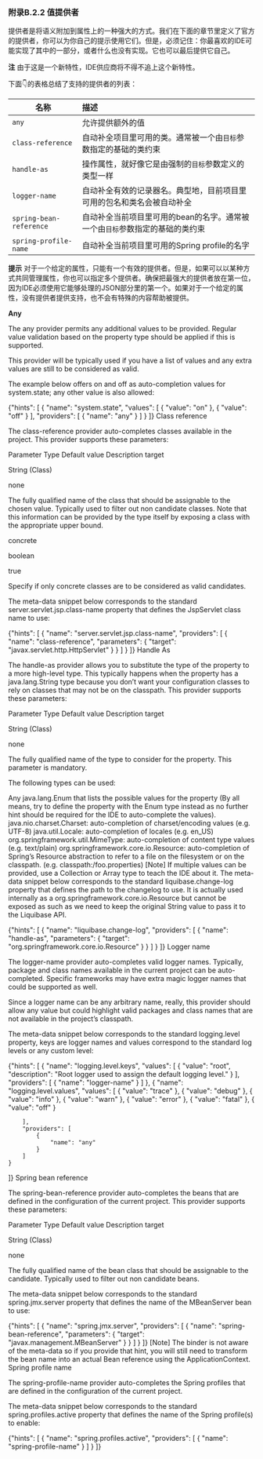 ### 附录B.2.2 值提供者

提供者是将语义附加到属性上的一种强大的方式。我们在下面的章节里定义了官方的提供者，你可以为你自己的提示使用它们。但是，必须记住：你最喜欢的IDE可能实现了其中的一部分，或者什么也没有实现。它也可以最后提供它自己。

**注** 由于这是一个新特性，IDE供应商将不得不追上这个新特性。

下面👇的表格总结了支持的提供者的列表：

|名称|描述|
|----|:----|
|`any`|允许提供额外的值|
|`class-reference`|自动补全项目里可用的类。通常被一个由`目标`参数指定的基础的类约束|
|`handle-as`|操作属性，就好像它是由强制的`目标`参数定义的类型一样|
|`logger-name`|自动补全有效的记录器名。典型地，目前项目里可用的包名和类名会被自动补全|
|`spring-bean-reference`|自动补全当前项目里可用的bean的名字。通常被一个由`目标`参数指定的基础的类约束|
|`spring-profile-name`|自动补全当前项目里可用的Spring profile的名字|

**提示** 对于一个给定的属性，只能有一个有效的提供者。但是，如果可以以某种方式共同管理属性，你也可以指定多个提供者。确保把最强大的提供者放在第一位，因为IDE必须使用它能够处理的JSON部分里的第一个。如果对于一个给定的属性，没有提供者提供支持，也不会有特殊的内容帮助被提供。

**Any**

The any provider permits any additional values to be provided. Regular value validation based on the property type should be applied if this is supported.

This provider will be typically used if you have a list of values and any extra values are still to be considered as valid.

The example below offers on and off as auto-completion values for system.state; any other value is also allowed:

{"hints": [
    {
        "name": "system.state",
        "values": [
            {
                "value": "on"
            },
            {
                "value": "off"
            }
        ],
        "providers": [
            {
                "name": "any"
            }
        ]
    }
]}
Class reference

The class-reference provider auto-completes classes available in the project. This provider supports these parameters:

Parameter   Type    Default value   Description
target

String (Class)

none

The fully qualified name of the class that should be assignable to the chosen value. Typically used to filter out non candidate classes. Note that this information can be provided by the type itself by exposing a class with the appropriate upper bound.

concrete

boolean

true

Specify if only concrete classes are to be considered as valid candidates.

The meta-data snippet below corresponds to the standard server.servlet.jsp.class-name property that defines the JspServlet class name to use:

{"hints": [
    {
        "name": "server.servlet.jsp.class-name",
        "providers": [
            {
                "name": "class-reference",
                "parameters": {
                    "target": "javax.servlet.http.HttpServlet"
                }
            }
        ]
    }
]}
Handle As

The handle-as provider allows you to substitute the type of the property to a more high-level type. This typically happens when the property has a java.lang.String type because you don’t want your configuration classes to rely on classes that may not be on the classpath. This provider supports these parameters:

Parameter   Type    Default value   Description
target

String (Class)

none

The fully qualified name of the type to consider for the property. This parameter is mandatory.

The following types can be used:

Any java.lang.Enum that lists the possible values for the property (By all means, try to define the property with the Enum type instead as no further hint should be required for the IDE to auto-complete the values).
java.nio.charset.Charset: auto-completion of charset/encoding values (e.g. UTF-8)
java.util.Locale: auto-completion of locales (e.g. en_US)
org.springframework.util.MimeType: auto-completion of content type values (e.g. text/plain)
org.springframework.core.io.Resource: auto-completion of Spring’s Resource abstraction to refer to a file on the filesystem or on the classpath. (e.g. classpath:/foo.properties)
[Note]
If multiple values can be provided, use a Collection or Array type to teach the IDE about it.
The meta-data snippet below corresponds to the standard liquibase.change-log property that defines the path to the changelog to use. It is actually used internally as a org.springframework.core.io.Resource but cannot be exposed as such as we need to keep the original String value to pass it to the Liquibase API.

{"hints": [
    {
        "name": "liquibase.change-log",
        "providers": [
            {
                "name": "handle-as",
                "parameters": {
                    "target": "org.springframework.core.io.Resource"
                }
            }
        ]
    }
]}
Logger name

The logger-name provider auto-completes valid logger names. Typically, package and class names available in the current project can be auto-completed. Specific frameworks may have extra magic logger names that could be supported as well.

Since a logger name can be any arbitrary name, really, this provider should allow any value but could highlight valid packages and class names that are not available in the project’s classpath.

The meta-data snippet below corresponds to the standard logging.level property, keys are logger names and values correspond to the standard log levels or any custom level:

{"hints": [
    {
        "name": "logging.level.keys",
        "values": [
            {
                "value": "root",
                "description": "Root logger used to assign the default logging level."
            }
        ],
        "providers": [
            {
                "name": "logger-name"
            }
        ]
    },
    {
        "name": "logging.level.values",
        "values": [
            {
                "value": "trace"
            },
            {
                "value": "debug"
            },
            {
                "value": "info"
            },
            {
                "value": "warn"
            },
            {
                "value": "error"
            },
            {
                "value": "fatal"
            },
            {
                "value": "off"
            }

        ],
        "providers": [
            {
                "name": "any"
            }
        ]
    }
]}
Spring bean reference

The spring-bean-reference provider auto-completes the beans that are defined in the configuration of the current project. This provider supports these parameters:

Parameter   Type    Default value   Description
target

String (Class)

none

The fully qualified name of the bean class that should be assignable to the candidate. Typically used to filter out non candidate beans.

The meta-data snippet below corresponds to the standard spring.jmx.server property that defines the name of the MBeanServer bean to use:

{"hints": [
    {
        "name": "spring.jmx.server",
        "providers": [
            {
                "name": "spring-bean-reference",
                "parameters": {
                    "target": "javax.management.MBeanServer"
                }
            }
        ]
    }
]}
[Note]
The binder is not aware of the meta-data so if you provide that hint, you will still need to transform the bean name into an actual Bean reference using the ApplicationContext.
Spring profile name

The spring-profile-name provider auto-completes the Spring profiles that are defined in the configuration of the current project.

The meta-data snippet below corresponds to the standard spring.profiles.active property that defines the name of the Spring profile(s) to enable:

{"hints": [
    {
        "name": "spring.profiles.active",
        "providers": [
            {
                "name": "spring-profile-name"
            }
        ]
    }
]}


